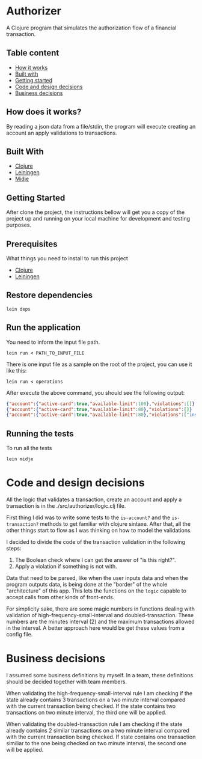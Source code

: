 # Authorizer
A Clojure program that simulates the authorization flow of a financial transaction.

## Table content
* [How it works](#how-does-it-works)
* [Built with](#built-with)
* [Getting started](#getting-started)
* [Code and design decisions](#code-and-design-decisions)
* [Business decisions](#business-decisions)

## How does it works?
By reading a json data from a file/stdin, the program will execute creating an account an apply validations to transactions.

## Built With
* [Clojure](https://clojure.org/)
* [Leiningen](https://leiningen.org/)
* [Midje](https://github.com/marick/Midje)

## Getting Started

After clone the project, the instructions bellow will get you a copy of the project up and running on your local machine for development and testing purposes.

## Prerequisites

What things you need to install to run this project

* [Clojure](https://clojure.org/guides/getting_started)
* [Leiningen](https://leiningen.org/)

## Restore dependencies
```
lein deps
```

## Run the application

You need to inform the input file path.

```
lein run < PATH_TO_INPUT_FILE
```

There is one input file as a sample on the root of the project, you can use it like this:
```
lein run < operations
```

After execute the above command, you should see the following output:
```json
{"account":{"active-card":true,"available-limit":100},"violations":[]}
{"account":{"active-card":true,"available-limit":80},"violations":[]}
{"account":{"active-card":true,"available-limit":80},"violations":["insufficient-limit"]}
```

## Running the tests

To run all the tests
```
lein midje
```

# Code and design decisions
All the logic that validates a transaction, create an account and apply a transaction is in the ./src/authorizer/logic.clj file.

First thing I did was to write some tests to the `is-account?` and the `is-transaction?` methods to get familiar with clojure sintaxe. After that, all the other things start to flow as I was thinking on how to model the validations.

I decided to divide the code of the transaction validation in the following steps:
1.  The Boolean check where I can get the answer of "is this right?".
2.  Apply a violation if something is not with.

Data that need to be parsed, like when the user inputs data and when the program outputs data, is being done at the "border" of the whole "architecture" of this app. This lets the functions on the `logic` capable to accept calls from other kinds of front-ends.

For simplicity sake, there are some magic numbers in functions dealing with validation of high-frequency-small-interval and doubled-transaction. These numbers are the minutes interval (2) and the maximum transactions allowed in the interval. A better approach here would be get these values from a config file.


# Business decisions
I assumed some business definitions by myself. In a team, these definitions should be decided together with team members.

When validating the high-frequency-small-interval rule I am checking if the state already contains 3 transactions on a two minute interval compared with the current transaction being checked. If the state contains two transactions on two minute interval, the third one will be applied.

When validating the doubled-transaction rule I am checking if the state already contains 2 similar transactions on a two minute interval compared with the current transaction being checked. If state contains one transaction similiar to the one being checked on two minute interval, the second one will be applied.
